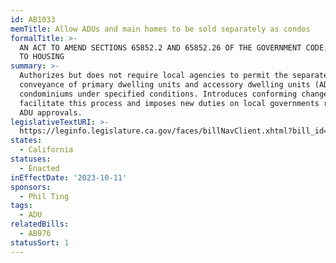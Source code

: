 ```yaml
---
id: AB1033
memTitle: Allow ADUs and main homes to be sold separately as condos
formalTitle: >-
  AN ACT TO AMEND SECTIONS 65852.2 AND 65852.26 OF THE GOVERNMENT CODE, RELATING
  TO HOUSING
summary: >-
  Authorizes but does not require local agencies to permit the separate sale or
  conveyance of primary dwelling units and accessory dwelling units (ADUs) as
  condominiums under specified conditions. Introduces conforming changes to
  facilitate this process and imposes new duties on local governments regarding
  ADU approvals.
legislativeTextURI: >-
  https://leginfo.legislature.ca.gov/faces/billNavClient.xhtml?bill_id=202320240AB1033
states:
  - California
statuses:
  - Enacted
inEffectDate: '2023-10-11'
sponsors:
  - Phil Ting
tags:
  - ADU
relatedBills:
  - AB976
statusSort: 1
---
```

